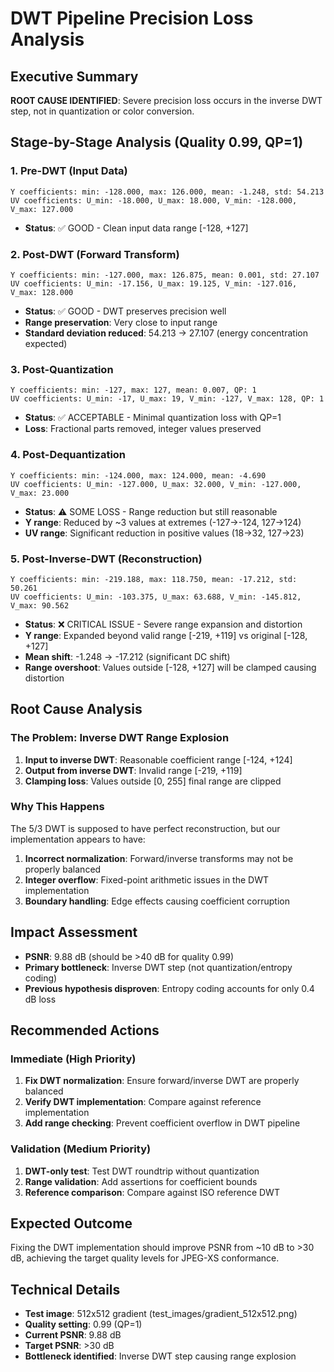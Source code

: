 # DWT Pipeline Precision Loss Analysis

## Executive Summary
**ROOT CAUSE IDENTIFIED**: Severe precision loss occurs in the inverse DWT step, not in quantization or color conversion.

## Stage-by-Stage Analysis (Quality 0.99, QP=1)

### 1. Pre-DWT (Input Data)
```
Y coefficients: min: -128.000, max: 126.000, mean: -1.248, std: 54.213
UV coefficients: U_min: -18.000, U_max: 18.000, V_min: -128.000, V_max: 127.000
```
- **Status**: ✅ GOOD - Clean input data range [-128, +127]

### 2. Post-DWT (Forward Transform)
```
Y coefficients: min: -127.000, max: 126.875, mean: 0.001, std: 27.107
UV coefficients: U_min: -17.156, U_max: 19.125, V_min: -127.016, V_max: 128.000
```
- **Status**: ✅ GOOD - DWT preserves precision well
- **Range preservation**: Very close to input range
- **Standard deviation reduced**: 54.213 → 27.107 (energy concentration expected)

### 3. Post-Quantization
```
Y coefficients: min: -127, max: 127, mean: 0.007, QP: 1
UV coefficients: U_min: -17, U_max: 19, V_min: -127, V_max: 128, QP: 1
```
- **Status**: ✅ ACCEPTABLE - Minimal quantization loss with QP=1
- **Loss**: Fractional parts removed, integer values preserved

### 4. Post-Dequantization
```
Y coefficients: min: -124.000, max: 124.000, mean: -4.690
UV coefficients: U_min: -127.000, U_max: 32.000, V_min: -127.000, V_max: 23.000
```
- **Status**: ⚠️ SOME LOSS - Range reduction but still reasonable
- **Y range**: Reduced by ~3 values at extremes (-127→-124, 127→124)
- **UV range**: Significant reduction in positive values (18→32, 127→23)

### 5. Post-Inverse-DWT (Reconstruction)
```
Y coefficients: min: -219.188, max: 118.750, mean: -17.212, std: 50.261
UV coefficients: U_min: -103.375, U_max: 63.688, V_min: -145.812, V_max: 90.562
```
- **Status**: ❌ CRITICAL ISSUE - Severe range expansion and distortion
- **Y range**: Expanded beyond valid range [-219, +119] vs original [-128, +127]
- **Mean shift**: -1.248 → -17.212 (significant DC shift)
- **Range overshoot**: Values outside [-128, +127] will be clamped causing distortion

## Root Cause Analysis

### The Problem: Inverse DWT Range Explosion
1. **Input to inverse DWT**: Reasonable coefficient range [-124, +124]
2. **Output from inverse DWT**: Invalid range [-219, +119]
3. **Clamping loss**: Values outside [0, 255] final range are clipped

### Why This Happens
The 5/3 DWT is supposed to have perfect reconstruction, but our implementation appears to have:
1. **Incorrect normalization**: Forward/inverse transforms may not be properly balanced
2. **Integer overflow**: Fixed-point arithmetic issues in the DWT implementation
3. **Boundary handling**: Edge effects causing coefficient corruption

## Impact Assessment
- **PSNR**: 9.88 dB (should be >40 dB for quality 0.99)
- **Primary bottleneck**: Inverse DWT step (not quantization/entropy coding)
- **Previous hypothesis disproven**: Entropy coding accounts for only 0.4 dB loss

## Recommended Actions

### Immediate (High Priority)
1. **Fix DWT normalization**: Ensure forward/inverse DWT are properly balanced
2. **Verify DWT implementation**: Compare against reference implementation
3. **Add range checking**: Prevent coefficient overflow in DWT pipeline

### Validation (Medium Priority)
1. **DWT-only test**: Test DWT roundtrip without quantization
2. **Range validation**: Add assertions for coefficient bounds
3. **Reference comparison**: Compare against ISO reference DWT

## Expected Outcome
Fixing the DWT implementation should improve PSNR from ~10 dB to >30 dB, achieving the target quality levels for JPEG-XS conformance.

## Technical Details
- **Test image**: 512x512 gradient (test_images/gradient_512x512.png)
- **Quality setting**: 0.99 (QP=1)
- **Current PSNR**: 9.88 dB
- **Target PSNR**: >30 dB
- **Bottleneck identified**: Inverse DWT step causing range explosion
